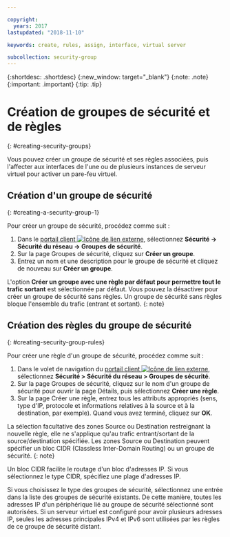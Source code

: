 ```yaml
---

copyright:
  years: 2017
lastupdated: "2018-11-10"

keywords: create, rules, assign, interface, virtual server

subcollection: security-group
---
```


{:shortdesc: .shortdesc}
{:new_window: target="_blank"}
{:note: .note}
{:important: .important}
{:tip: .tip}


# Création de groupes de sécurité et de règles
{: #creating-security-groups}

Vous pouvez créer un groupe de sécurité et ses règles associées, puis l'affecter aux interfaces de l'une ou de plusieurs instances de serveur virtuel pour activer un pare-feu virtuel.

## Création d'un groupe de sécurité
{: #creating-a-security-group-1}

Pour créer un groupe de sécurité, procédez comme suit :

1. Dans le [portail client ![Icône de lien externe](../../icons/launch-glyph.svg "Icône de lien externe")](https://cloud.ibm.com/classic), sélectionnez **Sécurité -> Sécurité du réseau -> Groupes de sécurité**.
2. Sur la page Groupes de sécurité, cliquez sur **Créer un groupe**.
3. Entrez un nom et une description pour le groupe de sécurité et cliquez de nouveau sur **Créer un groupe**.

L'option **Créer un groupe avec une règle par défaut pour permettre tout le trafic sortant** est sélectionnée par défaut. Vous pouvez la désactiver pour créer un groupe de sécurité sans règles. Un groupe de sécurité sans règles bloque l'ensemble du trafic (entrant et sortant).
{: note}

## Création des règles du groupe de sécurité
{: #creating-security-group-rules}

Pour créer une règle d'un groupe de sécurité, procédez comme suit :

1. Dans le volet de navigation du [portail client ![Icône de lien externe](../../icons/launch-glyph.svg "Icône de lien externe")](https://cloud.ibm.com/classic), sélectionnez **Sécurité > Sécurité du réseau > Groupes de sécurité**.
2. Sur la page Groupes de sécurité, cliquez sur le nom d'un groupe de sécurité pour ouvrir la page Détails, puis sélectionnez **Créer une règle**.
3. Sur la page Créer une règle, entrez tous les attributs appropriés (sens, type d'IP, protocole et informations relatives à la source et à la destination, par exemple). Quand vous avez terminé, cliquez sur **OK**.

La sélection facultative des zones Source ou Destination restreignant la nouvelle règle, elle ne s'applique qu'au trafic entrant/sortant de la source/destination spécifiée. Les zones Source ou Destination peuvent spécifier un bloc CIDR (Classless Inter-Domain Routing) ou un groupe de sécurité.
{: note}

Un bloc CIDR facilite le routage d'un bloc d'adresses IP.  Si vous sélectionnez le type CIDR, spécifiez une plage d'adresses IP.

Si vous choisissez le type des groupes de sécurité, sélectionnez une entrée dans la liste des groupes de sécurité existants. De cette manière, toutes les adresses IP d'un périphérique lié au groupe de sécurité sélectionné sont autorisées. Si un serveur virtuel est configuré pour avoir plusieurs adresses IP, seules les adresses principales IPv4 et IPv6 sont utilisées par les règles de ce groupe de sécurité distant.
